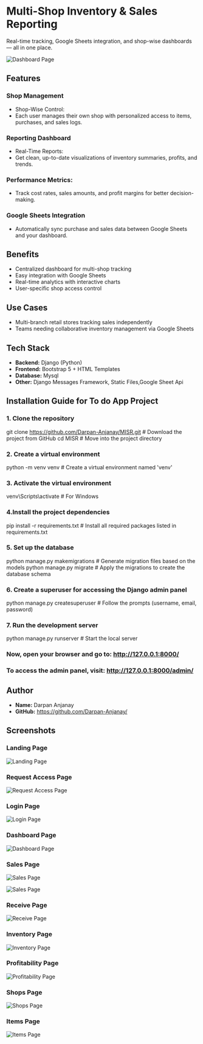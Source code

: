 #  Multi-Shop Inventory & Sales Reporting

Real-time tracking, Google Sheets integration, and shop-wise dashboards — all in one place.

![Dashboard Page](/screenshots/misrdashboard.png)


## Features
### Shop Management
- Shop-Wise Control:
- Each user manages their own shop with personalized access to items, purchases, and sales logs.

### Reporting Dashboard
- Real-Time Reports:
- Get clean, up-to-date visualizations of inventory summaries, profits, and trends.

### Performance Metrics:
- Track cost rates, sales amounts, and profit margins for better decision-making.

### Google Sheets Integration
- Automatically sync purchase and sales data between Google Sheets and your dashboard.


## Benefits
- Centralized dashboard for multi-shop tracking
- Easy integration with Google Sheets
- Real-time analytics with interactive charts
- User-specific shop access control

## Use Cases
- Multi-branch retail stores tracking sales independently
- Teams needing collaborative inventory management via Google Sheets

## Tech Stack

- **Backend:** Django (Python)
- **Frontend:** Bootstrap 5 + HTML Templates
- **Database:** Mysql
- **Other:** Django Messages Framework, Static Files,Google Sheet Api



##  Installation Guide for To do App Project

### 1. Clone the repository
git clone https://github.com/Darpan-Anjanay/MISR.git  # Download the project from GitHub
cd MISR  # Move into the project directory

### 2. Create a virtual environment
python -m venv venv  # Create a virtual environment named 'venv'

### 3. Activate the virtual environment

venv\Scripts\activate  # For Windows

### 4.Install the project dependencies
pip install -r requirements.txt  # Install all required packages listed in requirements.txt

### 5. Set up the database
python manage.py makemigrations  # Generate migration files based on the models
python manage.py migrate  # Apply the migrations to create the database schema

### 6. Create a superuser for accessing the Django admin panel
python manage.py createsuperuser  # Follow the prompts (username, email, password)

### 7. Run the development server
python manage.py runserver  # Start the local server

###  Now, open your browser and go to: http://127.0.0.1:8000/
###  To access the admin panel, visit: http://127.0.0.1:8000/admin/
 


## Author

- **Name:** Darpan Anjanay
- **GitHub:** https://github.com/Darpan-Anjanay/


## Screenshots

### Landing Page
![Landing Page](/screenshots/landing.png)

### Request Access Page
![Request Access Page](/screenshots/requestaccess.png.png)

### Login Page
![Login Page](/screenshots/login.png)

### Dashboard Page
![Dashboard Page](/screenshots/misrdashboard.png)

### Sales Page
![Sales Page](/screenshots/sales1.png)

![Sales Page](/screenshots/sales2.png)


### Receive Page
![Receive Page](/screenshots/receive.png)


### Inventory Page
![ Inventory Page](/screenshots/inventory.png)


### Profitability Page
![ Profitability Page](/screenshots/profit.png)


###  Shops Page
![ Shops Page](/screenshots/shops.png)

###  Items Page
![ Items Page](/screenshots/items.png)
